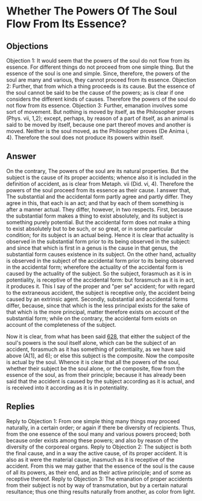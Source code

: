 # Whether The Powers Of The Soul Flow From Its Essence?
## Objections
Objection 1: It would seem that the powers of the soul do not flow from its essence. For different things do not proceed from one simple thing. But the essence of the soul is one and simple. Since, therefore, the powers of the soul are many and various, they cannot proceed from its essence.
Objection 2: Further, that from which a thing proceeds is its cause. But the essence of the soul cannot be said to be the cause of the powers; as is clear if one considers the different kinds of causes. Therefore the powers of the soul do not flow from its essence.
Objection 3: Further, emanation involves some sort of movement. But nothing is moved by itself, as the Philosopher proves (Phys. vii, 1,2); except, perhaps, by reason of a part of itself, as an animal is said to be moved by itself, because one part thereof moves and another is moved. Neither is the soul moved, as the Philosopher proves (De Anima i, 4). Therefore the soul does not produce its powers within itself.
## Answer
On the contrary, The powers of the soul are its natural properties. But the subject is the cause of its proper accidents; whence also it is included in the definition of accident, as is clear from Metaph. vii (Did. vi, 4). Therefore the powers of the soul proceed from its essence as their cause.
I answer that, The substantial and the accidental form partly agree and partly differ. They agree in this, that each is an act; and that by each of them something is after a manner actual. They differ, however, in two respects. First, because the substantial form makes a thing to exist absolutely, and its subject is something purely potential. But the accidental form does not make a thing to exist absolutely but to be such, or so great, or in some particular condition; for its subject is an actual being. Hence it is clear that actuality is observed in the substantial form prior to its being observed in the subject: and since that which is first in a genus is the cause in that genus, the substantial form causes existence in its subject. On the other hand, actuality is observed in the subject of the accidental form prior to its being observed in the accidental form; wherefore the actuality of the accidental form is caused by the actuality of the subject. So the subject, forasmuch as it is in potentiality, is receptive of the accidental form: but forasmuch as it is in act, it produces it. This I say of the proper and "per se" accident; for with regard to the extraneous accident, the subject is receptive only, the accident being caused by an extrinsic agent. Secondly, substantial and accidental forms differ, because, since that which is the less principal exists for the sake of that which is the more principal, matter therefore exists on account of the substantial form; while on the contrary, the accidental form exists on account of the completeness of the subject.

Now it is clear, from what has been said [628](A[5]), that either the subject of the soul's powers is the soul itself alone, which can be the subject of an accident, forasmuch as it has something of potentiality, as we have said above (A[1], ad 6); or else this subject is the composite. Now the composite is actual by the soul. Whence it is clear that all the powers of the soul, whether their subject be the soul alone, or the composite, flow from the essence of the soul, as from their principle; because it has already been said that the accident is caused by the subject according as it is actual, and is received into it according as it is in potentiality.
## Replies
Reply to Objection 1: From one simple thing many things may proceed naturally, in a certain order; or again if there be diversity of recipients. Thus, from the one essence of the soul many and various powers proceed; both because order exists among these powers; and also by reason of the diversity of the corporeal organs.
Reply to Objection 2: The subject is both the final cause, and in a way the active cause, of its proper accident. It is also as it were the material cause, inasmuch as it is receptive of the accident. From this we may gather that the essence of the soul is the cause of all its powers, as their end, and as their active principle; and of some as receptive thereof.
Reply to Objection 3: The emanation of proper accidents from their subject is not by way of transmutation, but by a certain natural resultance; thus one thing results naturally from another, as color from light.